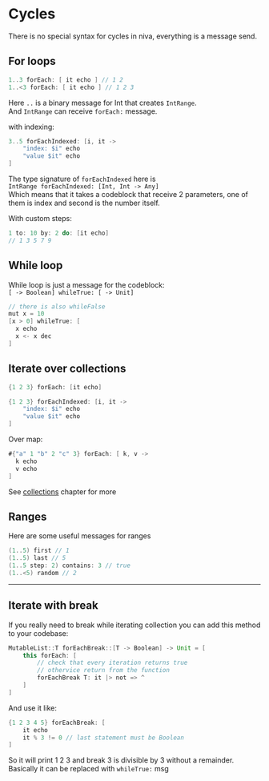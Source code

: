 # Cycles
There is no special syntax for cycles in niva, everything is a message send.
## For loops

```Scala
1..3 forEach: [ it echo ] // 1 2 
1..<3 forEach: [ it echo ] // 1 2 3
```
Here `..` is a binary message for Int that creates `IntRange`.  
And `IntRange` can receive `forEach:` message.

with indexing:
```Scala
3..5 forEachIndexed: [i, it ->
    "index: $i" echo
    "value $it" echo
]
```
The type signature of `forEachIndexed` here is  
`IntRange forEachIndexed: [Int, Int -> Any]`  
Which means that it takes a codeblock that receive 2 parameters, one of them is index and second is the number itself.

With custom steps:
```Scala
1 to: 10 by: 2 do: [it echo]
// 1 3 5 7 9
```

## While loop
While loop is just a message for the codeblock:  
`[ -> Boolean] whileTrue: [ -> Unit]`
```Scala
// there is also whileFalse
mut x = 10
[x > 0] whileTrue: [
  x echo
  x <- x dec
]
```

## Iterate over collections

```Scala
{1 2 3} forEach: [it echo]
```

```Scala
{1 2 3} forEachIndexed: [i, it ->
    "index: $i" echo
    "value $it" echo
]
```

Over map:
```Scala
#{"a" 1 "b" 2 "c" 3} forEach: [ k, v ->
  k echo
  v echo
]
```
See [collections](Collection.md) chapter for more

## Ranges
Here are some useful messages for ranges
```Scala
(1..5) first // 1
(1..5) last // 5
(1..5 step: 2) contains: 3 // true
(1..<5) random // 2
```

----

## Iterate with break

If you really need to break while iterating collection you can add this method to your codebase:
```Scala
MutableList::T forEachBreak::[T -> Boolean] -> Unit = [
    this forEach: [
        // check that every iteration returns true
        // othervice return from the function
        forEachBreak T: it |> not => ^
    ]
]
```

And use it like:

```Scala
{1 2 3 4 5} forEachBreak: [
    it echo
    it % 3 != 0 // last statement must be Boolean
] 
```
So it will print 1 2 3 and break 3 is divisible by 3 without a remainder.  
Basically it can be replaced with `whileTrue:` msg
